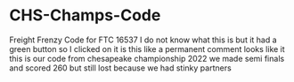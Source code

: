 # CHS-Champs-Code
Freight Frenzy Code for FTC 16537 
I do not know what this is but it had a green button so I clicked on it
is this like a permanent comment
looks like it
this is our code from chesapeake championship 2022
we made semi finals and scored 260 but still lost because we had stinky partners
